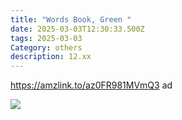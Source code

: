 ```yaml
---
title: "Words Book, Green "
date: 2025-03-03T12:30:33.500Z
tags: 2025-03-03
Category: others
description: 12.xx
---
```

https://amzlink.to/az0FR981MVmQ3  ad  <!--StartFragment-->

![](https://m.media-amazon.com/images/I/712OVmAPkGL._AC_SL1500_.jpg)

<!--EndFragment-->